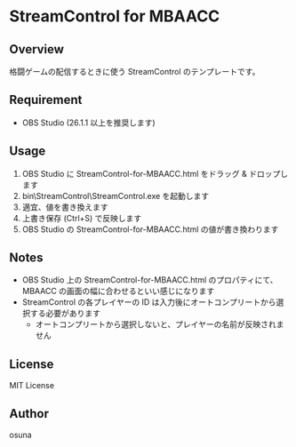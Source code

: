 # StreamControl for MBAACC

## Overview

格闘ゲームの配信するときに使う StreamControl のテンプレートです。

## Requirement

-   OBS Studio (26.1.1 以上を推奨します)

## Usage

1. OBS Studio に StreamControl-for-MBAACC.html をドラッグ & ドロップします
2. bin\StreamControl\StreamControl.exe を起動します
3. 適宜、値を書き換えます
4. 上書き保存 (Ctrl+S) で反映します
5. OBS Studio の StreamControl-for-MBAACC.html の値が書き換わります

## Notes

-   OBS Studio 上の StreamControl-for-MBAACC.html のプロパティにて、MBAACC の画面の幅に合わせるといい感じになります
-   StreamControl の各プレイヤーの ID は入力後にオートコンプリートから選択する必要があります
    -   オートコンプリートから選択しないと、プレイヤーの名前が反映されません

## License

MIT License

## Author

osuna
